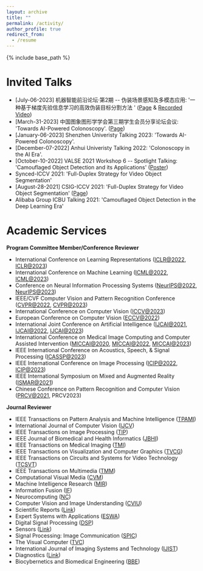 ```yaml
---
layout: archive
title: ""
permalink: /activity/
author_profile: true
redirect_from:
  - /resume
---
```


{% include base_path %}

Invited Talks
======

* [July-06-2023] 机器智能前沿论坛·第2期 -- 伪装场景感知及多模态应用: '一种基于梯度先验信息学习的高效伪装目标分割方法
' ([Page](https://mp.weixin.qq.com/s/ehlYTWJN8csYPs54e-oRbA) & [Recorded Video](https://www.bilibili.com/video/BV1ku411b7pR?t=602.3))
* [March-31-2023] 中国图象图形学学会第三期学生会员分享论坛会议: 'Towards AI-Powered Colonoscopy'. ([Page](https://mp.weixin.qq.com/s/s-laGFgOqRIuDHW-cK1SuA)) <br>
* [January-06-2023] Shenzhen Univeristy Talking 2023: 'Towards AI-Powered Colonoscopy'. <br>
* [December-07-2022] Anhui Univeristy Talking 2022: 'Colonoscopy in the AI Era'. <br>
* [October-10-2022] VALSE 2021 Workshop 6 -- Spotlight Talking: 'Camouflaged Object Detection and its Applications' ([Poster](http://valser.org/2021/#/poster))<br>
* Synced-ICCV 2021: 'Full-Duplex Strategy for Video Object Segmentation' <br>
* [August-28-2021] CSIG-ICCV 2021: 'Full-Duplex Strategy for Video Object Segmentation' ([Page](https://event.baai.ac.cn/event/162#section-one)) <br>
* Alibaba Group ICBU Talking 2021: 'Camouflaged Object Detection in the Deep Learning Era'


Academic Services
======

**Program Committee Member/Conference Reviewer**

<!-- 
IJCAI@2023 (PC Member List): https://ijcai-23.org/pc-member-list/
 -->

* International Conference on Learning Representations ([ICLR@2022](https://iclr.cc/Conferences/2022), [ICLR@2023](https://iclr.cc/Conferences/2023))<br>
* International Conference on Machine Learning ([ICML@2022](https://icml.cc/Conferences/2022), [ICML@2023](https://icml.cc/Conferences/2023))<br>
* Conference on Neural Information Processing Systems ([NeurIPS@2022](https://nips.cc/Conferences/2022), [NeurIPS@2023](https://neurips.cc/Conferences/2023))<br>
* IEEE/CVF Computer Vision and Pattern Recognition Conference ([CVPR@2022](https://cvpr2022.thecvf.com/), [CVPR@2023](https://cvpr2023.thecvf.com/))<br>
* International Conference on Computer Vision ([ICCV@2023](https://iccv2023.thecvf.com))<br>
* European Conference on Computer Vision ([ECCV@2022](https://eccv2022.ecva.net/))<br>
* International Joint Conference on Artificial Intelligence ([IJCAI@2021](https://ijcai-21.org/), [IJCAI@2022](https://ijcai-22.org/), [IJCAI@2023](https://ijcai-23.org))<br>
* International Conference on Medical Image Computing and Computer Assisted Intervention ([MICCAI@2020](https://miccai2020.org/en/), [MICCAI@2022](https://miccai2022.org/), [MICCAI@2023](https://conferences.miccai.org/2023/en/))<br>
* IEEE International Conference on Acoustics, Speech, & Signal Processing ([ICASSP@2023](https://2023.ieeeicassp.org/))
* IEEE International Conference on Image Processing ([ICIP@2022](https://2022.ieeeicip.org/), [ICIP@2023](https://2023.ieeeicip.org))<br>
* IEEE International Symposium on Mixed and Augmented Reality ([ISMAR@2021](https://ismar21.org/))<br>
* Chinese Conference on Pattern Recognition and Computer Vision ([PRCV@2021](http://2021.prcv.cn/), PRCV2023)<br>

**Journal Reviewer**

* IEEE Transactions on Pattern Analysis and Machine Intelligence ([TPAMI](https://ieeexplore.ieee.org/xpl/RecentIssue.jsp?punumber=34))
* International Journal of Computer Vision ([IJCV](https://www.springer.com/journal/11263/))<br>
* IEEE Transactions on Image Processing ([TIP](https://ieeexplore.ieee.org/xpl/RecentIssue.jsp?punumber=83))<br>
* IEEE Journal of Biomedical and Health Informatics ([JBHI](https://ieeexplore.ieee.org/xpl/RecentIssue.jsp?punumber=6221020))<br>
* IEEE Transactions on Medical Imaging ([TMI](https://ieeexplore.ieee.org/xpl/RecentIssue.jsp?punumber=42))<br>
* IEEE Transactions on Visualization and Computer Graphics ([TVCG](https://ieeexplore.ieee.org/xpl/RecentIssue.jsp?punumber=2945))<br>
* IEEE Transactions on Circuits and Systems for Video Technology ([TCSVT](https://ieeexplore.ieee.org/xpl/RecentIssue.jsp?punumber=76))<br>
* IEEE Transactions on Multimedia ([TMM](https://ieeexplore.ieee.org/xpl/RecentIssue.jsp?punumber=6046))<br>
* Computational Visual Media ([CVM](https://www.springer.com/journal/41095))<br>
* Machine Intelligence Research ([MIR](https://www.springer.com/journal/11633))<br>
* Information Fusion ([IF](https://www.sciencedirect.com/journal/information-fusion))
* Neurocomputing ([NC](https://www.elsevier.com/journals/neurocomputing/0925-2312))<br>
* Computer Vision and Image Understanding ([CVIU](https://www.sciencedirect.com/journal/computer-vision-and-image-understanding))<br>
* Scientific Reports ([Link](https://www.nature.com/srep/))<br>
* Expert Systems with Applications ([ESWA](https://www.sciencedirect.com/journal/expert-systems-with-applications))<br>
* Digital Signal Processing ([DSP](https://www.sciencedirect.com/journal/digital-signal-processing))<br>
* Sensors ([Link](https://www.mdpi.com/journal/sensors))<br>
* Signal Processing: Image Communication ([SPIC](https://www.sciencedirect.com/journal/signal-processing-image-communication))<br>
* The Visual Computer ([TVC](https://www.springer.com/journal/371/?utm_source=letpub&utm_medium=display&utm_content=mpu&utm_campaign=SRCN_3_ll01_cn_letpuborganic_cs_371))<br>
* International Journal of Imaging Systems and Technology ([IJIST](https://onlinelibrary.wiley.com/journal/10981098))
* Diagnostics ([Link](https://www.mdpi.com/journal/diagnostics))<br>
* Biocybernetics and Biomedical Engineering ([BBE](https://www.journals.elsevier.com/biocybernetics-and-biomedical-engineering))<br>
